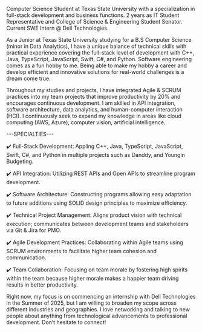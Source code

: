 Computer Science Student at Texas State University with a specialization in full-stack development and business functions. 2 years as IT Student Representative and College of Science & Engineering Student Senator. Current SWE Intern @ Dell Technologies.

As a Junior at Texas State University studying for a B.S Computer Science (minor in Data Analytics), I have a unique balance of technical skills with practical experience covering the full-stack level of development with C++, Java, TypeScript, JavaScript, Swift, C#, and Python. Software engineering comes as a fun hobby to me. Being able to make my hobby a career and develop efficient and innovative solutions for real-world challenges is a dream come true. 

Throughout my studies and projects, I have integrated Agile & SCRUM practices into my team projects that improve productivity by 20% and encourages continuous development. I am skilled in API integration, software architecture, data analytics, and human-computer interaction (HCI). I continuously seek to expand my knowledge in areas like cloud computing (AWS, Azure), computer vision, artificial intelligence.

---SPECIALTIES---

✔️ Full-Stack Development: Appling C++, Java, TypeScript, JavaScript, Swift, C#, and Python in multiple projects such as Danddy, and Youngin Budgeting.

✔️ API Integration: Utilizing REST APIs and Open APIs to streamline program development.

✔️ Software Architecture: Constructing programs allowing easy adaptation to future additions using SOLID design principles to maximize efficiency.

✔️ Technical Project Management: Aligns product vision with technical execution; communicates between development teams and stakeholders via Git & Jira for PMO.

✔️ Agile Development Practices: Collaborating within Agile teams using SCRUM environments to facilitate higher team cohesion and communication.

✔️ Team Collaboration: Focusing on team morale by fostering high spirits within the team because higher morale makes a happier team driving results in better productivity.


Right now, my focus is on commencing an internship with Dell Technologies in the Summer of 2025, but I am willing to broaden my scope across different industries and geographies. I love networking and talking to new people about anything from technological advancements to professional development. Don’t hesitate to connect!

<!---
Admeen3581/Admeen3581 is a ✨ special ✨ repository because its `README.md` (this file) appears on your GitHub profile.
You can click the Preview link to take a look at your changes.
--->
